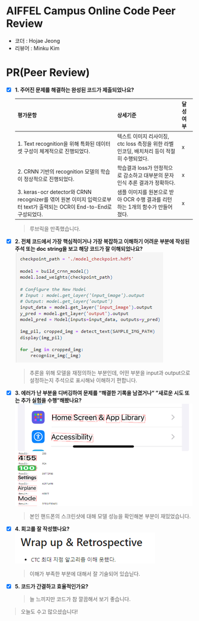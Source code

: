 # AIFFEL Campus Online Code Peer Review
- 코더 : Hojae Jeong
- 리뷰어 : Minku Kim


# PR(Peer Review)
- [x]  **1. 주어진 문제를 해결하는 완성된 코드가 제출되었나요?**

    | 평가문항                                                                                                               | 상세기준                                                                                   | 달성여부 |
    | ---------------------------------------------------------------------------------------------------------------------- | ------------------------------------------------------------------------------------------ | -------- |
    | 1. Text recognition을 위해 특화된 데이터셋 구성이 체계적으로 진행되었다.                                               | 텍스트 이미지 리사이징, ctc loss 측정을 위한 라벨 인코딩, 배치처리 등이 적절히 수행되었다. |x         |
    | 2. CRNN 기반의 recognition 모델의 학습이 정상적으로 진행되었다.                                                        | 학습결과 loss가 안정적으로 감소하고 대부분의 문자인식 추론 결과가 정확하다.                |x          |
    | 3. keras-ocr detector와 CRNN recognizer를 엮어 원본 이미지 입력으로부터 text가 출력되는 OCR이 End-to-End로 구성되었다. | 샘플 이미지를 원본으로 받아 OCR 수행 결과를 리턴하는 1개의 함수가 만들어졌다.              | x         |
    >루브릭을 만족했습니다. 

    
- [x]  **2. 전체 코드에서 가장 핵심적이거나 가장 복잡하고 이해하기 어려운 부분에 작성된 
주석 또는 doc string을 보고 해당 코드가 잘 이해되었나요?**     
    ![PR_2](asset/PR_2.png)    
    >추론을 위해 모델을 재정의하는 부분인데, 어떤 부분을 input과 output으로 설정하는지 주석으로 표시해놔 이해하기 편합니다.
        
- [x]  **3. 에러가 난 부분을 디버깅하여 문제를 “해결한 기록을 남겼거나” 
”새로운 시도 또는 추가 실험을 수행”해봤나요?**    
    ![PR_3](asset/PR_3.png)
    >본인 핸드폰의 스크린샷에 대해 모델 성능을 확인해본 부분이 재밌었습니다.    
          
- [x]  **4. 회고를 잘 작성했나요?**   
    ![PR_4](asset/PR_4.png)
    >이해가 부족한 부분에 대해서 잘 기술되어 있습닏다.    

- [x]  **5. 코드가 간결하고 효율적인가요?**   
    >늘 느끼지만 코드가 참 깔끔해서 보기 좋습니다.
    

>오늘도 수고 많으셨습니다!

